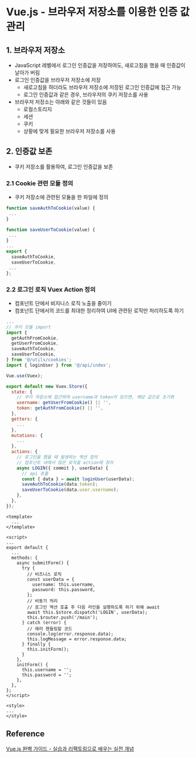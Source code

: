 # Vue.js - 브라우저 저장소를 이용한 인증 값 관리



## 1. 브라우저 저장소

* JavaScript 레벨에서 로그인 인증값을 저장하여도, 새로고침을 했을 때 인증값이 날아가 버림
* 로그인 인증값을 브라우저 저장소에 저장
  * 새로고침을 하더라도 브라우저 저장소에 저장된 로그인 인증값에 접근 가능
  * 로그인 인증값과 같은 경우, 브라우저의 쿠키 저장소를 사용
* 브라우저 저장소는 아래와 같은 것들이 있음
  * 로컬스토리지
  * 세션
  * 쿠키
  * 상황에 맞게 필요한 브라우저 저장소를 사용



## 2. 인증값 보존

* 쿠키 저장소를 활용하여, 로그인 인증값을 보존



### 2.1 Cookie 관련 모듈 정의

* 쿠키 저장소에 관련된 모듈을 한 파일에 정의

```JavaScript
function saveAuthToCookie(value) {
 ...
}

function saveUserToCookie(value) {
 ...
}
...
export {
  saveAuthToCookie,
  saveUserToCookie,
 ...
};

```



### 2.2 로그인 로직 Vuex Action 정의

* 컴포넌트 단에서 비지니스 로직 노출을 줄이기
* 컴포넌트 단에서의 코드를 최대한 정리하여 UI에 관련된 로직만 처리하도록 하기

```JavaScript
...
// 쿠키 모듈 import
import {
  getAuthFromCookie,
  getUserFromCookie,
  saveAuthToCookie,
  saveUserToCookie,
} from '@/utils/cookies';
import { loginUser } from '@/api/index';

Vue.use(Vuex);

export default new Vuex.Store({
  state: {
    // 쿠키 저장소에 접근하여 username과 token이 있으면, 해당 값으로 초기화
    username: getUserFromCookie() || '',
    token: getAuthFromCookie() || '',
  },
  getters: {
    ...
  },
  mutations: {
    ...
  },
  actions: {
    // 로그인을 했을 때 발생하는 액션 정의
    // 컴포넌트 내에서 많은 로직을 action에 정리
    async LOGIN({ commit }, userData) {
      // api 호출
      const { data } = await loginUser(userData);
      saveAuthToCookie(data.token);
      saveUserToCookie(data.user.username);
    },
  },
});

```

```vue
<template>
  ...
</template>

<script>
...
export default {
  ...
  methods: {
    async submitForm() {
      try {
        // 비즈니스 로직
        const userData = {
          username: this.username,
          password: this.password,
        };
        // 비동기 처리
        // 로그인 액션 호출 후 다음 라인을 실행하도록 하기 위해 await
        await this.$store.dispatch('LOGIN', userData);
        this.$router.push('/main');
      } catch (error) {
        // 에러 핸들링할 코드
        console.log(error.response.data);
        this.logMessage = error.response.data;
      } finally {
        this.initForm();
      }
    },
    initForm() {
      this.username = '';
      this.password = '';
    },
  },
};
</script>

<style>
...
</style>

```





## Reference

[Vue.js 완벽 가이드 - 실습과 리팩토링으로 배우는 실전 개념](https://www.inflearn.com/course/vue-js-%EB%81%9D%EB%82%B4%EA%B8%B0-%EC%BA%A1%ED%8B%B4%ED%8C%90%EA%B5%90/dashboard)

